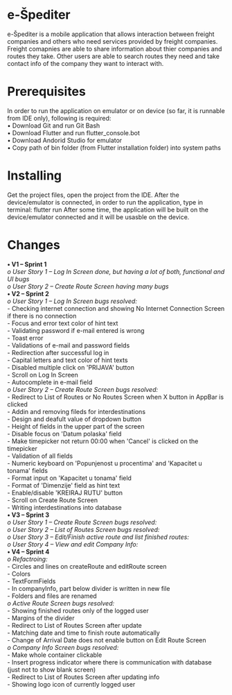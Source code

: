 # e-Špediter
e-Špediter is a mobile application that allows interaction between freight companies and others who need services provided by freight companies. Freight comapnies are able to share information about thier companies and routes they take. Other users are able to search routes they need and take contact info of the company they want to interact with.
# Prerequisites
In order to run the application on emulator or on device (so far, it is runnable from IDE only), following is required:<br/>
•	Download Git and run Git Bash<br/>
•	Download Flutter and run flutter_console.bot<br/>
•	Download Andorid Studio for emulator<br/>
•	Copy path of bin folder (from Flutter installation folder) into system paths
# Installing
Get the project files, open the project from the IDE. After the device/emulator is connected, in order to run the application, type in terminal:
		flutter run
After some time, the application will be built on the device/emulator connected and it will be usasble on the device.
# Changes
**•	V1 – Sprint 1<br/>**
        *o	User Story 1 – Log In Screen done, but having a lot of both, functional and UI bugs<br/>*
        *o	User Story 2 – Create Route Screen having many bugs<br/>*
**•	V2 – Sprint 2<br/>**
	*o	User Story 1 – Log In Screen bugs resolved:<br/>*
		-	Checking internet connection and showing No Internet Connection Screen if there is no connection<br/>
		-	Focus and error text color of hint text<br/>
		-	Validating password if e-mail entered is wrong<br/>
		-	Toast error<br/>
		-	Validations of e-mail and password fields<br/>
		-	Redirection after successful log in<br/>
		-	Capital letters and text color of hint texts<br/>
		-	Disabled multiple click on 'PRIJAVA' button<br/>
		-	Scroll on Log In Screen<br/>
		-	Autocomplete in e-mail field<br/>
	*o	User Story 2 – Create Route Screen bugs resolved:<br/>*
		-	Redirect to List of Routes or No Routes Screen when X button in AppBar is clicked<br/>
		-	Addin and removing fileds for interdestinations<br/>
		-	Design and deafult value of dropdown button<br/>
		-	Height of fields in the upper part of the screen<br/>
		-	Disable focus on 'Datum polaska' field<br/>
		-	Make timepicker not return 00:00 when 'Cancel' is clicked on the timepicker<br/>
		-	Validation of all fields<br/>
		-	Numeric keyboard on 'Popunjenost u procentima' and 'Kapacitet u tonama' fields<br/>
		-	Format input on 'Kapacitet u tonama' field<br/>
		-	Format of 'Dimenzije' field as hint text<br/>
		-	Enable/disable 'KREIRAJ RUTU' button<br/>
		-	Scroll on Create Route Screen<br/>
		-	Writing interdestinations into database<br/>
**•	V3 – Sprint 3<br/>**
	*o	User Story 1 – Create Route Screen bugs resolved:<br/>*
	*o	User Story 2 – List of Routes Screen bugs resolved:<br/>*
	*o	User Story 3 – Edit/Finish active route and list finished routes:<br/>*
	*o	User Story 4 – View and edit Company Info:<br/>*
**•	V4 – Sprint 4<br/>**
	*o	Refactroing:<br/>*
		-	Circles and lines on createRoute and editRoute screen<br/>
		-	Colors<br/>
		-	TextFormFields<br/>
		-	In companyInfo, part below divider is written in new file<br/>
		-	Folders and files are renamed<br/>
	*o	Active Route Screen bugs resolved:<br/>*
		-	Showing finished routes only of the logged user<br/>
		-	Margins of the divider<br/>
		-	Redirect to List of Routes Screen after update<br/>
		-	Matching date and time to finish route automatically<br/>
		-	Change of Arrival Date does not enable button on Edit Route Screen<br/>
	*o	Company Info Screen bugs resolved:<br/>*
		-	Make whole container clickable<br/>
		-	Insert progress indicator where there is communication with database (just not to show blank screen)<br/>
		-	Redirect to List of Routes Screen after updating info<br/>
		-	Showing logo icon of currently logged user<br/>
